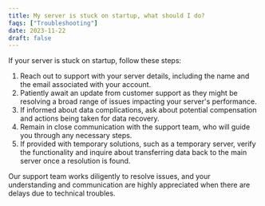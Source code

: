 ```yaml
---
title: My server is stuck on startup, what should I do?
faqs: ["Troubleshooting"]
date: 2023-11-22
draft: false
---
```


If your server is stuck on startup, follow these steps:

1. Reach out to support with your server details, including the name and the email associated with your account.
2. Patiently await an update from customer support as they might be resolving a broad range of issues impacting your server's performance.
3. If informed about data complications, ask about potential compensation and actions being taken for data recovery.
4. Remain in close communication with the support team, who will guide you through any necessary steps.
5. If provided with temporary solutions, such as a temporary server, verify the functionality and inquire about transferring data back to the main server once a resolution is found.

Our support team works diligently to resolve issues, and your understanding and communication are highly appreciated when there are delays due to technical troubles.